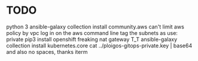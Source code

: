 # TODO
python 3
ansible-galaxy collection install community.aws
can't limit aws policy by vpc
log in on the aws command line
tag the subnets as use: private
pip3 install openshift
freaking nat gateway T_T
ansible-galaxy collection install kubernetes.core
cat ../ploigos-gitops-private.key | base64 and also no spaces, thanks iterm